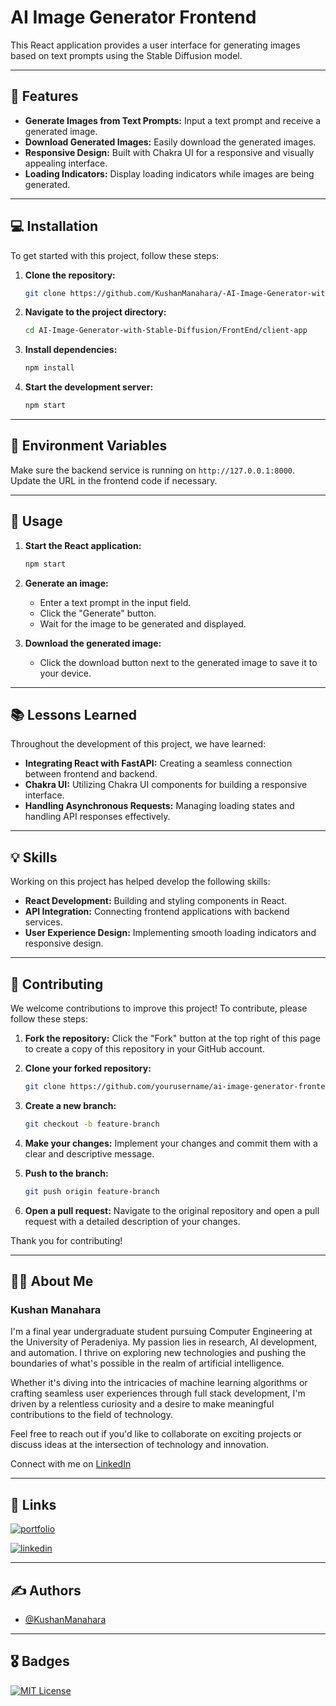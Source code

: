 
# AI Image Generator Frontend

This React application provides a user interface for generating images based on text prompts using the Stable Diffusion model.

---

## 🚀 Features

- **Generate Images from Text Prompts:** Input a text prompt and receive a generated image.
- **Download Generated Images:** Easily download the generated images.
- **Responsive Design:** Built with Chakra UI for a responsive and visually appealing interface.
- **Loading Indicators:** Display loading indicators while images are being generated.

---

## 💻 Installation

To get started with this project, follow these steps:

1. **Clone the repository:**
   ```sh
   git clone https://github.com/KushanManahara/-AI-Image-Generator-with-Stable-Diffusion.git
   ```

2. **Navigate to the project directory:**
   ```sh
   cd AI-Image-Generator-with-Stable-Diffusion/FrontEnd/client-app
   ```

3. **Install dependencies:**
   ```sh
   npm install
   ```

4. **Start the development server:**
   ```sh
   npm start
   ```

---

## 🔑 Environment Variables

Make sure the backend service is running on `http://127.0.0.1:8000`. Update the URL in the frontend code if necessary.

---

## 🚀 Usage

1. **Start the React application:**
   ```sh
   npm start
   ```

2. **Generate an image:**
   - Enter a text prompt in the input field.
   - Click the "Generate" button.
   - Wait for the image to be generated and displayed.

3. **Download the generated image:**
   - Click the download button next to the generated image to save it to your device.

---

## 📚 Lessons Learned

Throughout the development of this project, we have learned:

- **Integrating React with FastAPI:** Creating a seamless connection between frontend and backend.
- **Chakra UI:** Utilizing Chakra UI components for building a responsive interface.
- **Handling Asynchronous Requests:** Managing loading states and handling API responses effectively.

---

## 💡 Skills

Working on this project has helped develop the following skills:

- **React Development:** Building and styling components in React.
- **API Integration:** Connecting frontend applications with backend services.
- **User Experience Design:** Implementing smooth loading indicators and responsive design.

---

## 🤝 Contributing

We welcome contributions to improve this project! To contribute, please follow these steps:

1. **Fork the repository:**
   Click the "Fork" button at the top right of this page to create a copy of this repository in your GitHub account.

2. **Clone your forked repository:**
   ```sh
   git clone https://github.com/yourusername/ai-image-generator-frontend.git
   ```

3. **Create a new branch:**
   ```sh
   git checkout -b feature-branch
   ```

4. **Make your changes:**
   Implement your changes and commit them with a clear and descriptive message.

5. **Push to the branch:**
   ```sh
   git push origin feature-branch
   ```

6. **Open a pull request:**
   Navigate to the original repository and open a pull request with a detailed description of your changes.

Thank you for contributing!

---
## 🧑‍💼 About Me
### Kushan Manahara

I'm a final year undergraduate student pursuing Computer Engineering at the University of Peradeniya. My passion lies in research, AI development, and automation. I thrive on exploring new technologies and pushing the boundaries of what's possible in the realm of artificial intelligence.

Whether it's diving into the intricacies of machine learning algorithms or crafting seamless user experiences through full stack development, I'm driven by a relentless curiosity and a desire to make meaningful contributions to the field of technology.

Feel free to reach out if you'd like to collaborate on exciting projects or discuss ideas at the intersection of technology and innovation.

Connect with me on [LinkedIn]([Your_LinkedIn_Profile_URL](https://www.linkedin.com/in/kushan-manahara/))

---
## 🔗 Links
[![portfolio](https://img.shields.io/badge/my_portfolio-000?style=for-the-badge&logo=ko-fi&logoColor=white)](https://kushan-portfollio.vercel.app/)

[![linkedin](https://img.shields.io/badge/linkedin-0A66C2?style=for-the-badge&logo=linkedin&logoColor=white)](https://www.linkedin.com/in/kushan-manahara/)

---
## ✍️ Authors
- [@KushanManahara](https://github.com/KushanManahara/)

---
## 🎖️ Badges
[![MIT License](https://img.shields.io/badge/License-MIT-green.svg)](https://choosealicense.com/licenses/mit/)